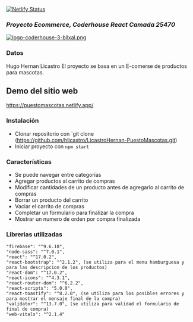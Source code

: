 [![Netlify Status](https://api.netlify.com/api/v1/badges/e102278a-859c-42be-a46b-8ac51dc2992f/deploy-status)](https://app.netlify.com/sites/puestomascotas/deploys)


### _Proyecto Ecommerce, Coderhouse React Camada 25470_

[![logo-coderhouse-3-bllxal.png](https://i.postimg.cc/Y0Pp44Xr/logo-coderhouse-3-bllxal.png)](https://www.coderhouse.com/)

### Datos

Hugo Hernan Licastro
El proyecto se basa en un E-comerse de productos para mascotas.

## Demo del sitio web

https://puestomascotas.netlify.app/

### Instalación

- Clonar repositorio con `git clone (https://github.com/hlicastro/LicastroHernan-PuestoMascotas.git)
- Iniciar proyecto con `npm start`

### Características

- Se puede navegar entre categorías
- Agregar productos al carrito de compras
- Modificar cantidades de un producto antes de agregarlo al carrito de compras
- Borrar un producto del carrito
- Vaciar el carrito de compras
- Completar un formulario para finalizar la compra
- Mostrar un numero de orden por compra finalizada

### Librerias utilizadas

    "firebase": "^9.6.10",
    "node-sass": "^7.0.1",
    "react": "^17.0.2",
    "react-bootstrap": "^2.1.2", (se utiliza para el menu hamburguesa y para las descripcion de los productos)
    "react-dom": "^17.0.2",
    "react-icons": "^4.3.1",
    "react-router-dom": "^6.2.2",
    "react-scripts": "5.0.0",
    "react-toastify": "^8.2.0", (se utiliza para los posibles errores y para mostrar el mensaje final de la compra)
    "validator": "^13.7.0", (se utiliza para validad el formulario de final de compra)
    "web-vitals": "^2.1.4"
